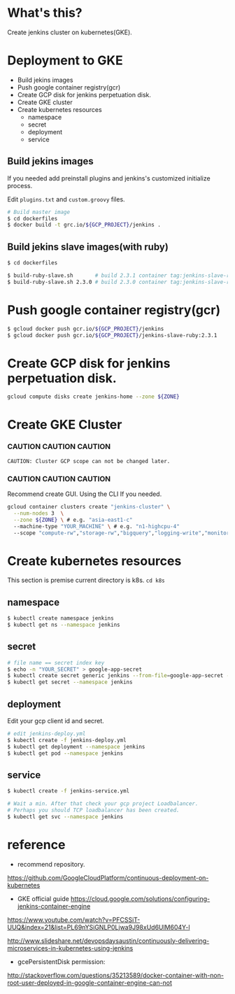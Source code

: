 # What's this?

Create jenkins cluster on kubernetes(GKE).

# Deployment to GKE

* Build jekins images 
* Push google container registry(gcr)
* Create GCP disk for jenkins perpetuation disk.
* Create GKE cluster
* Create kubernetes resources
  * namespace
  * secret
  * deployment
  * service

## Build jekins images 

If you needed add preinstall plugins and jenkins's customized initialize process.

Edit `plugins.txt` and `custom.groovy` files. 

~~~sh
# Build master image
$ cd dockerfiles
$ docker build -t grc.io/${GCP_PROJECT}/jenkins . 

~~~

## Build jekins slave images(with ruby)

~~~sh
$ cd dockerfiles

$ build-ruby-slave.sh       # build 2.3.1 container tag:jenkins-slave-ruby:2.3.1
$ build-ruby-slave.sh 2.3.0 # build 2.3.0 container tag:jenkins-slave-ruby:2.3.0

~~~

# Push google container registry(gcr)

~~~sh
$ gcloud docker push gcr.io/${GCP_PROJECT}/jenkins
$ gcloud docker push gcr.io/${GCP_PROJECT}/jenkins-slave-ruby:2.3.1
~~~

# Create GCP disk for jenkins perpetuation disk.

~~~sh
gcloud compute disks create jenkins-home --zone ${ZONE}
~~~

# Create GKE Cluster

### CAUTION CAUTION CAUTION
`CAUTION: Cluster GCP scope can not be changed later.`
### CAUTION CAUTION CAUTION

Recommend create GUI.
Using the CLI If you needed.

~~~sh
gcloud container clusters create "jenkins-cluster" \
  --num-nodes 3  \
  --zone ${ZONE} \ # e.g. "asia-east1-c"
  --machine-type "YOUR_MACHINE" \ # e.g. "n1-highcpu-4"
  --scope "compute-rw","storage-rw","bigquery","logging-write","monitoring"
~~~

# Create kubernetes resources

This section is premise current directory is k8s.
`cd k8s`

## namespace

~~~sh
$ kubectl create namespace jenkins
$ kubectl get ns --namespace jenkins
~~~

## secret
~~~sh
# file name == secret index key
$ echo -n "YOUR_SECRET" > google-app-secret
$ kubectl create secret generic jenkins --from-file=google-app-secret --namespace jenkins
$ kubectl get secret --namespace jenkins
~~~

## deployment

Edit your gcp client id and secret.

~~~sh
# edit jenkins-deploy.yml
$ kubectl create -f jenkins-deploy.yml
$ kubectl get deployment --namespace jenkins
$ kubectl get pod --namespace jenkins
~~~

## service

~~~sh
$ kubectl create -f jenkins-service.yml

# Wait a min. After that check your gcp project Loadbalancer.
# Perhaps you should TCP loadbalancer has been created.
$ kubectl get svc --namespace jenkins
~~~

# reference

* recommend repository.

https://github.com/GoogleCloudPlatform/continuous-deployment-on-kubernetes

* GKE official guide
https://cloud.google.com/solutions/configuring-jenkins-container-engine

https://www.youtube.com/watch?v=PFCSSiT-UUQ&index=21&list=PL69nYSiGNLP0Ljwa9J98xUd6UlM604Y-l

http://www.slideshare.net/devopsdaysaustin/continuously-delivering-microservices-in-kubernetes-using-jenkins
* gcePersistentDisk permission:

http://stackoverflow.com/questions/35213589/docker-container-with-non-root-user-deployed-in-google-container-engine-can-not
